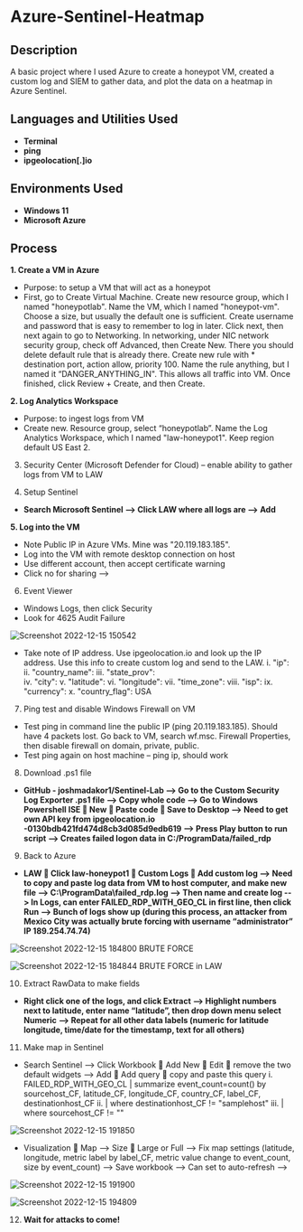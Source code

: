 # Azure-Sentinel-Heatmap

<h2>Description</h2>
A basic project where I used Azure to create a honeypot VM, created a custom log and SIEM to gather data, and plot the data on a heatmap in Azure Sentinel.
<br />


<h2>Languages and Utilities Used</h2>

- <b>Terminal</b> 
- <b>ping</b> 
- <b>ipgeolocation[.]io</b> 

<h2>Environments Used </h2>

- <b>Windows 11</b>
- <b>Microsoft Azure</b>

<h2>Process</h2> 

<b>1. Create a VM in Azure</b>
- Purpose: to setup a VM that will act as a honeypot
- First, go to Create Virtual Machine. Create new resource group, which I named "honeypotlab". Name the VM, which I named "honeypot-vm". Choose a size, but usually the default one is sufficient. Create username and password that is easy to remember to log in later. Click next, then next again to go to Networking. In networking, under NIC network security group, check off Advanced, then Create New. There you should delete default rule that is already there. Create new rule with * destination port, action allow, priority 100. Name the rule anything, but I named it “DANGER_ANYTHING_IN". This allows all traffic into VM. Once finished, click Review + Create, and then Create.


<b>2. Log Analytics Workspace</b>
- Purpose: to ingest logs from VM
- Create new. Resource group, select “honeypotlab”. Name the Log Analytics Workspace, which I named "law-honeypot1". Keep region default US East 2.


3.	Security Center (Microsoft Defender for Cloud) – enable ability to gather logs from VM to LAW


4.	Setup Sentinel
- <b>Search Microsoft Sentinel --> Click LAW where all logs are --> Add</b>


<b>5.	Log into the VM</b>
- Note Public IP in Azure VMs. Mine was "20.119.183.185".
- Log into the VM with remote desktop connection on host
- Use different account, then accept certificate warning
- Click no for sharing --> 

6. Event Viewer
- Windows Logs, then click Security
- Look for 4625 Audit Failure 

![Screenshot 2022-12-15 150542](https://user-images.githubusercontent.com/114617963/207998455-8c8c6f08-8cba-4c0c-b3f6-872a8393d82e.png)
 
- Take note of IP address. Use ipgeolocation.io and look up the IP address. Use this info to create custom log and send to the LAW.
i.	"ip": 
ii.	"country_name": 
iii.	"state_prov":  
iv.	"city": 
v.	"latitude": 
vi.	"longitude": 
vii.	"time_zone": 
viii.	"isp": 
ix.	"currency": 
x.	"country_flag": USA</b>

7.	Ping test and disable Windows Firewall on VM
- Test ping in command line the public IP (ping 20.119.183.185). Should have 4 packets lost. Go back to VM, search wf.msc. Firewall Properties, then disable firewall on domain, private, public.
- Test ping again on host machine – ping ip, should work

8.	Download .ps1 file
- <b>GitHub - joshmadakor1/Sentinel-Lab --> Go to the Custom Security Log Exporter .ps1 file --> Copy whole code --> Go to Windows Powershell ISE  New  Paste code  Save to Desktop --> Need to get own API key from ipgeolocation.io -0130bdb421fd474d8cb3d085d9edb619 --> Press Play button to run script --> Creates failed logon data in C:/ProgramData/failed_rdp</b>


9.	Back to Azure
- <b>LAW  Click law-honeypot1  Custom Logs  Add custom log --> Need to copy and paste log data from VM to host computer, and make new file --> C:\ProgramData\failed_rdp.log --> Then name and create log --> In Logs, can enter FAILED_RDP_WITH_GEO_CL in first line, then click Run --> Bunch of logs show up (during this process, an attacker from Mexico City was actually brute forcing with username “administrator” IP 189.254.74.74)</b>

![Screenshot 2022-12-15 184800 BRUTE FORCE](https://user-images.githubusercontent.com/114617963/207998335-3b68b5f5-ade6-4823-8484-66d2819bc267.png)

![Screenshot 2022-12-15 184844 BRUTE FORCE in LAW](https://user-images.githubusercontent.com/114617963/207998326-7c80b34c-654f-442b-91f1-17637e4f6550.png)


10.	Extract RawData to make fields
- <b>Right click one of the logs, and click Extract --> Highlight numbers next to latitude, enter name “latitude”, then drop down menu select Numeric --> Repeat for all other data labels (numeric for latitude longitude, time/date for the timestamp, text for all others)</b>


11.	Make map in Sentinel
- Search Sentinel --> Click Workbook  Add New  Edit  remove the two default widgets --> Add  Add query  copy and paste this query
i.	FAILED_RDP_WITH_GEO_CL | summarize event_count=count() by sourcehost_CF, latitude_CF, longitude_CF, country_CF, label_CF, destinationhost_CF
ii.	| where destinationhost_CF != "samplehost"
iii.	| where sourcehost_CF != ""

![Screenshot 2022-12-15 191850](https://user-images.githubusercontent.com/114617963/207998220-41556d19-5745-46cb-a322-0718db013567.png)

- Visualization  Map --> Size  Large or Full --> Fix map settings (latitude, longitude, metric label by label_CF, metric value change to event_count, size by event_count) --> Save workbook --> Can set to auto-refresh --> 


![Screenshot 2022-12-15 191900](https://user-images.githubusercontent.com/114617963/207998156-c00be791-304e-4164-87bb-7661f77dcf15.png)

![Screenshot 2022-12-15 194809](https://user-images.githubusercontent.com/114617963/207998110-c2f909d5-403d-4cdd-a831-8ebf5ae94642.png)

12. <b>Wait for attacks to come!</b>


<!--
 ```diff
- text in red
+ text in green
! text in orange
# text in gray
@@ text in purple (and bold)@@
```
--!>
